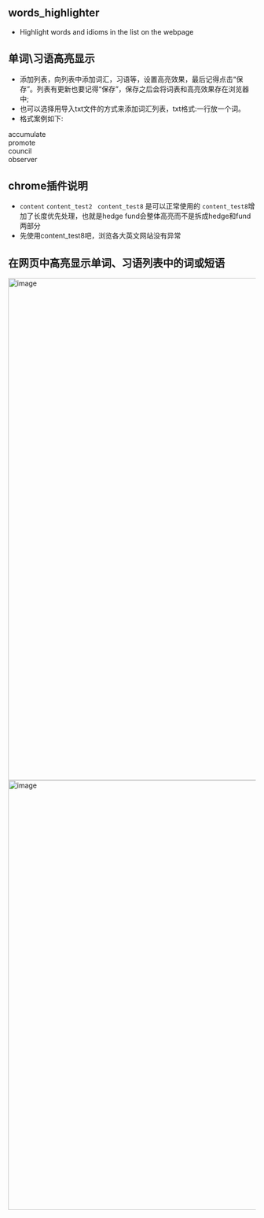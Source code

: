 ## words_highlighter 
- Highlight words and idioms in the list on the webpage

## 单词\习语高亮显示
- 添加列表，向列表中添加词汇，习语等，设置高亮效果，最后记得点击“保存”。列表有更新也要记得“保存”，保存之后会将词表和高亮效果存在浏览器中;
- 也可以选择用导入txt文件的方式来添加词汇列表，txt格式:一行放一个词。
- 格式案例如下:

accumulate <br>
promote   <br>
council   <br>
observer  <br>


## chrome插件说明
- `content` `content_test2` ` content_test8` 是可以正常使用的  `content_test8`增加了长度优先处理，也就是hedge fund会整体高亮而不是拆成hedge和fund两部分
- 先使用content_test8吧，浏览各大英文网站没有异常

## 在网页中高亮显示单词、习语列表中的词或短语
<img width="1920" height="1021" alt="image" src="https://github.com/user-attachments/assets/036b14ee-c784-498c-b0cd-b7905b5fc36a" />

<img width="1879" height="874" alt="image" src="https://github.com/user-attachments/assets/94b089f5-337f-4070-a9be-b6bb518505cb" />
